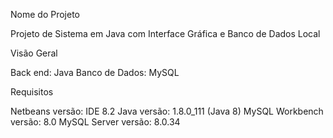 Nome do Projeto

Projeto de Sistema em Java com Interface Gráfica e Banco de Dados Local

Visão Geral

Back end: Java
Banco de Dados: MySQL

Requisitos

Netbeans versão: IDE 8.2
Java versão: 1.8.0_111 (Java 8)
MySQL Workbench versão: 8.0
MySQL Server versão: 8.0.34

